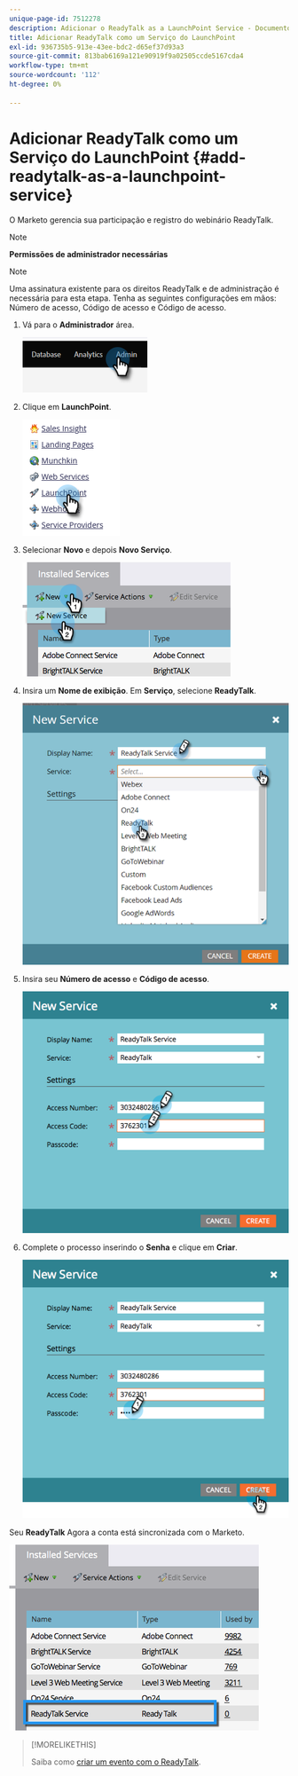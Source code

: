 ```yaml
---
unique-page-id: 7512278
description: Adicionar o ReadyTalk as a LaunchPoint Service - Documentos do Marketo - Documentação do produto
title: Adicionar ReadyTalk como um Serviço do LaunchPoint
exl-id: 936735b5-913e-43ee-bdc2-d65ef37d93a3
source-git-commit: 813bab6169a121e90919f9a02505ccde5167cda4
workflow-type: tm+mt
source-wordcount: '112'
ht-degree: 0%

---
```


# Adicionar ReadyTalk como um Serviço do LaunchPoint {#add-readytalk-as-a-launchpoint-service}

O Marketo gerencia sua participação e registro do webinário ReadyTalk.

>[!NOTE]
>
>**Permissões de administrador necessárias**

>[!NOTE]
>
>Uma assinatura existente para os direitos ReadyTalk e de administração é necessária para esta etapa. Tenha as seguintes configurações em mãos: Número de acesso, Código de acesso e Código de acesso.

1. Vá para o **Administrador** área.

   ![](assets/add-readytalk-as-a-launchpoint-service-1.png)

1. Clique em **LaunchPoint**.

   ![](assets/add-readytalk-as-a-launchpoint-service-2.png)

1. Selecionar **Novo** e depois **Novo Serviço**.

   ![](assets/add-readytalk-as-a-launchpoint-service-3.png)

1. Insira um **Nome de exibição**. Em **Serviço**, selecione **ReadyTalk**.

   ![](assets/add-readytalk-as-a-launchpoint-service-4.png)

1. Insira seu **Número de acesso** e **Código de acesso**.

   ![](assets/add-readytalk-as-a-launchpoint-service-5.png)

1. Complete o processo inserindo o **Senha** e clique em **Criar**.

   ![](assets/add-readytalk-as-a-launchpoint-service-6.png)

Seu **ReadyTalk** Agora a conta está sincronizada com o Marketo.

![](assets/add-readytalk-as-a-launchpoint-service-7.png)

>[!MORELIKETHIS]
>
>Saiba como [criar um evento com o ReadyTalk](/help/marketo/product-docs/demand-generation/events/create-an-event/create-an-event-with-readytalk.md).
